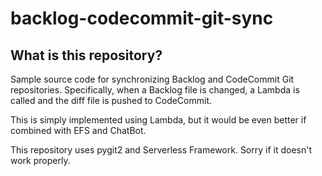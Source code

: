 # backlog-codecommit-git-sync
## What is this repository?
Sample source code for synchronizing Backlog and CodeCommit Git repositories.
Specifically, when a Backlog file is changed, a Lambda is called and the diff file is pushed to CodeCommit.

This is simply implemented using Lambda, but it would be even better if combined with EFS and ChatBot.

This repository uses pygit2 and Serverless Framework. Sorry if it doesn't work properly.